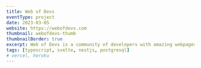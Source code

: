 ```yaml
---
title: Web of Devs
eventType: project
date: 2023-03-05
website: https://webofdevs.com
thumbnail: webofdevs-thumb
thumbnailBorder: true
excerpt: Web of Devs is a community of developers with amazing webpages. You can browse personal sites, save your favorites, and share your own.
tags: [typescript, svelte, nestjs, postgresql]
# vercel, heroku
---
```

